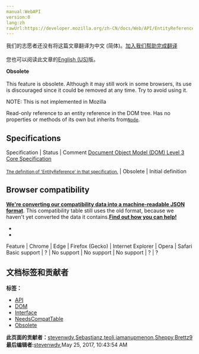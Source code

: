 ```yaml
---
manual:WebAPI
version:0
lang:zh
rawUrl:https://developer.mozilla.org/zh-CN/docs/Web/API/EntityReference
---
```




<bdi>我们的志愿者还没有将这篇文章翻译为<bdi>中文 (简体)</bdi>。[加入我们帮助完成翻译](%10399 "")<br></br>您也可以阅读此文章的[English (US)](%10400 "")版。</bdi>






**Obsolete**<br></br>This feature is obsolete. Although it may still work in some browsers, its use is discouraged since it could be removed at any time. Try to avoid using it.




NOTE: This is not implemented in Mozilla




Read-only reference to an entity reference in the DOM tree. Has no properties or methods of its own but inherits from[`Node`](%4786 "Node is an interface from which a number of DOM API object types inherit; it allows these various types to be treated similarly, for example inheriting the same set of methods, or being tested in the same way.").


## Specifications<a name="Specifications"></a>
Specification | Status | Comment 
[Document Object Model (DOM) Level 3 Core Specification<br></br><small>The definition of &#39;EntityReference&#39; in that specification.</small>](%10403 "") | Obsolete | Initial definition 


## Browser compatibility<a name="Browser_compatibility"></a>


**[We&#39;re converting our compatibility data into a machine-readable JSON format](%3344 "")**. This compatibility table still uses the old format, because we haven&#39;t yet converted the data it contains.**[Find out how you can help!](%3409 "")**


* 
* 
Feature | Chrome | Edge | Firefox (Gecko) | Internet Explorer | Opera | Safari 
Basic support | ? | No support | No support | No support | ? | ? 






## 文档标签和贡献者
**标签：**
* [API](%50 "")
* [DOM](%456 "")
* [Interface](%3380 "")
* [NeedsCompatTable](%6759 "")
* [Obsolete](%5507 "")

**此页面的贡献者：**[stevenwdv](%6550 ""),[Sebastianz](%4468 ""),[teoli](%160 ""),[iamanupmenon](%10417 ""),[Sheppy](%405 ""),[Brettz9](%5522 "")
**最后编辑者:**[stevenwdv](%6550 ""),<time>May 25, 2017, 10:43:54 AM</time>


